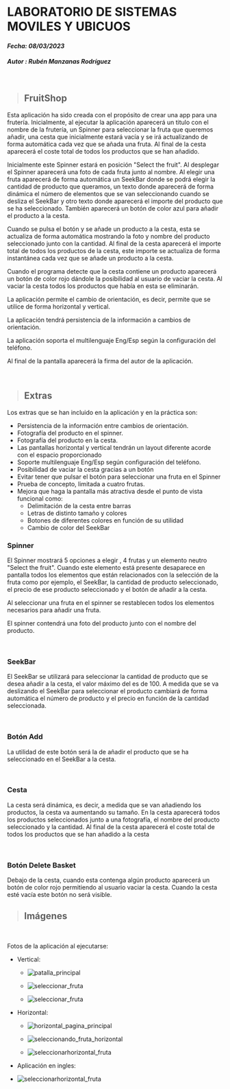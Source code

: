 # LABORATORIO DE SISTEMAS MOVILES Y UBICUOS 

#### *Fecha: 08/03/2023*
#### *Autor : Rubén Manzanas Rodríguez*

<br>

>## **FruitShop**

Esta aplicación ha sido creada con el propósito de crear una app para una frutería.
Inicialmente, al ejecutar la aplicación aparecerá un titulo con el nombre de la frutería, un Spinner para seleccionar la fruta que queremos añadir, una cesta que inicialmente estará vacía y se irá actualizando de forma automática cada vez que se añada una fruta. Al final de la cesta aparecerá el coste total de todos los productos que se han añadido. 

Inicialmente este Spinner estará en posición "Select the fruit". Al desplegar el Spinner aparecerá una foto de cada fruta junto al nombre. Al elegir una fruta aparecerá de forma automática un SeekBar donde se podrá elegir la cantidad de producto que queramos, un texto donde aparecerá de forma dinámica el número de elementos que se van seleccionando cuando se desliza el SeekBar y otro texto donde aparecerá el importe del producto que se ha seleccionado. También aparecerá un botón de color azul para añadir el producto a la cesta.


Cuando se pulsa el botón y se añade un producto a la cesta, esta se actualiza de forma automática mostrando la foto y nombre del producto seleccionado junto con la cantidad. Al final de la cesta aparecerá el importe total de todos los productos de la cesta, este importe se actualiza de forma instantánea cada vez que se añade un producto a la cesta. 

Cuando el programa detecte que la cesta contiene un producto aparecerá un botón de color rojo dándole la posibilidad al usuario de vaciar la cesta. Al vaciar la cesta todos los productos que había en esta se eliminarán.

La aplicación permite el cambio de orientación, es decir, permite que se utilice de forma horizontal y vertical.

La aplicación tendrá persistencia de la información a cambios de orientación.

La aplicación soporta el multilenguaje Eng/Esp según la configuración del teléfono.

Al final de la pantalla aparecerá la firma del autor de la aplicación.

<br>

>## Extras

Los extras que se han incluido en la aplicación y en la práctica son:

* Persistencia de la información entre cambios de orientación.
* Fotografía del producto en el spinner.
* Fotografía del producto en la cesta.
* Las pantallas horizontal y vertical tendrán un layout diferente acorde con el espacio proporcionado
* Soporte multilenguaje Eng/Esp según configuración del teléfono.
* Posibilidad de vaciar la cesta gracias a un botón
* Evitar tener que pulsar el botón para seleccionar una fruta en el Spinner
* Prueba de concepto, limitada a cuatro frutas.
* Mejora que haga la pantalla más atractiva desde el punto de vista funcional como:
    * Delimitación de la cesta entre barras
    * Letras de distinto tamaño y colores
    * Botones de diferentes colores en función de su utilidad 
    * Cambio de color del SeekBar 


### Spinner

El Spinner mostrará 5 opciones a elegir , 4 frutas y un elemento neutro "Select the fruit". Cuando este elemento está presente desaparece en pantalla todos los elementos que están relacionados con la selección de la fruta como por ejemplo, el SeekBar, la cantidad de producto seleccionado, el precio de ese producto seleccionado y el botón de añadir a la cesta.

Al seleccionar una fruta en el spinner se restablecen todos los elementos necesarios para añadir una fruta.

El spinner contendrá una foto del producto junto con el nombre del producto.

<br>

### SeekBar

El SeekBar se utilizará para seleccionar la cantidad de producto que se desea añadir a la cesta, el valor máximo del es de 100. A medida que se va deslizando el SeekBar para seleccionar el producto cambiará de forma automática el número de producto y el precio en función de la cantidad seleccionada.

<br>

### Botón Add

La utilidad de este botón será la de añadir el producto que se ha seleccionado en el SeekBar a la cesta.

<br>

### Cesta 

La cesta será dinámica, es decir, a medida que se van añadiendo los productos, la cesta va aumentando su tamaño.
En la cesta aparecerá todos los productos seleccionados junto a una fotografía, el nombre del producto seleccionado y la cantidad.
Al final de la cesta aparecerá el coste total de todos los productos que se han añadido a la cesta

<br>

### Botón Delete Basket

Debajo de la cesta, cuando esta contenga algún producto aparecerá un botón de color rojo permitiendo al usuario vaciar la cesta. Cuando la cesta esté vacía este botón no será visible.


>## Imágenes
<br>


Fotos de la aplicación al ejecutarse:
<br>


* Vertical: 


    * ![patalla_principal](images/patalla_principal.png)

    * ![seleccionar_fruta](images/seleccionar_fruta.png)

    * ![seleccionar_fruta](images/seleccionando_fruta.png)

* Horizontal:

    * ![horizontal_pagina_principal](images/horizontal_pagina_principal.png)

    * ![seleccionando_fruta_horizontal](images/seleccionando_fruta_horizontal.png)

    * ![seleccionarhorizontal_fruta](images/horizontal.png)

*   Aplicación en ingles: 

   * ![seleccionarhorizontal_fruta](images/App_Ingles.png)
